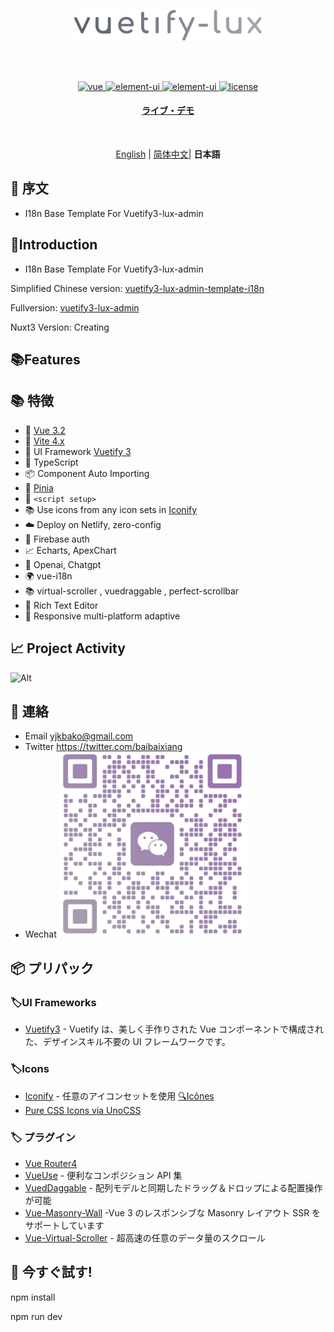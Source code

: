 <br><br>

<p align='center' >
  <img  src='/src/assets/logo_light.svg' alt='Vuetify3' width='300'/>
</p>
<br><br>

<p align="center">
  <a href="https://vuejs.org/">
    <img src="https://img.shields.io/badge/vue-v3.2.47-brightgreen.svg" alt="vue">
  </a>
  <a href="https://vuetifyjs.com/">
    <img src="https://img.shields.io/badge/vuetify-v3.1.13-blue.svg" alt="element-ui">
  </a>
    <a href="https://vitejs.dev/">
    <img src="https://img.shields.io/badge/vite-v4.2.1-blueviolet.svg" alt="element-ui">
  </a>
  
  <a href="https://github.com/yangjiakai/vuetify3-admin-template-i18n/blob/main/LICENSE">
    <img src="https://img.shields.io/github/license/mashape/apistatus.svg" alt="license">
  </a>
</p>

<h4 align='center'>
<a href="https://lux-i18n.netlify.app/">ライブ・デモ</a>
</h4>

<br>

<p align='center'>
<a href="https://github.com/yangjiakai/vuetify3-admin-template-i18n/blob/main/README.md">English</a> | <a href="https://github.com/yangjiakai/vuetify3-admin-template-i18n/blob/main/README.zh-CN.md">简体中文</a>| <b >日本語</b>
</p>

## 📖 序文

- I18n Base Template For Vuetify3-lux-admin

## 📖Introduction

- I18n Base Template For Vuetify3-lux-admin

Simplified Chinese version: <a href="https://github.com/yangjiakai/vuetify3-lux-admin-template-i18n/tree/main">vuetify3-lux-admin-template-i18n</a>

Fullversion: <a href="https://github.com/yangjiakai/lux-admin-vuetify3/tree/main">vuetify3-lux-admin</a>

Nuxt3 Version: Creating

## 📚Features

## 📚 特徴

- 📖 [Vue 3.2](https://github.com/vuejs/core)
- 📖 [Vite 4.x](https://github.com/vitejs/vite)
- 📖 UI Framework [Vuetify 3](https://next.vuetifyjs.com/en/)
- 📖 TypeScript
- 📦 Component Auto Importing
- 🍍 [Pinia](https://pinia.vuejs.org/)
- 📔 `<script setup>`
- 📚 Use icons from any icon sets in [Iconify](https://icon-sets.iconify.design/)
- ☁️ Deploy on Netlify, zero-config
- 🔑 Firebase auth
- 📈 Echarts, ApexChart
- 🧭 Openai, Chatgpt
- 🌍 vue-i18n
- 📚 virtual-scroller , vuedraggable , perfect-scrollbar
- 📝 Rich Text Editor
- 📇 Responsive multi-platform adaptive

## 📈 Project Activity

![Alt](https://repobeats.axiom.co/api/embed/306361b2af1a8556f64a0a828e1726a94bff36f0.svg "Repobeats analytics image")

## 💬 連絡

- Email <a href="mailto:yjkbako@gmail.com">yjkbako@gmail.com</a>
- Twitter https://twitter.com/baibaixiang
- Wechat <img  src='/src/assets/wechat-qrcode.png'  alt='DashBoard' width='300' />

## 📦 プリパック

### 🏷️UI Frameworks

- [Vuetify3](https://next.vuetifyjs.com/en/) - Vuetify は、美しく手作りされた Vue コンポーネントで構成された、デザインスキル不要の UI フレームワークです。

### 🏷️Icons

- [Iconify](https://iconify.design) - 任意のアイコンセットを使用 [🔍Icônes](https://icones.netlify.app/)
- [Pure CSS Icons via UnoCSS](https://github.com/antfu/unocss/tree/main/packages/preset-icons)

### 🏷️ プラグイン

- [Vue Router4](https://router.vuejs.org/)
- [VueUse](https://github.com/antfu/vueuse) - 便利なコンポジション API 集
- [VuedDaggable](https://github.com/SortableJS/Vue.Draggable) - 配列モデルと同期したドラッグ＆ドロップによる配置操作が可能
- [Vue-Masonry-Wall](https://github.com/DerYeger/yeger/tree/main/packages/vue-masonry-wall) -Vue 3 のレスポンシブな Masonry レイアウト SSR をサポートしています
- [Vue-Virtual-Scroller](https://github.com/Akryum/vue-virtual-scroller) - 超高速の任意のデータ量のスクロール

## 👻 今すぐ試す!

npm install

npm run dev

```

```
